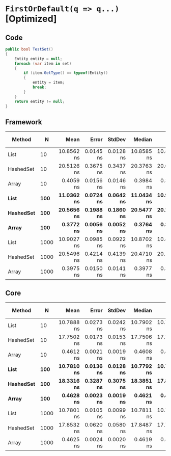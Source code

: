 # `FirstOrDefault(q => q...)` [Optimized]

## Code
```csharp
public bool TestSet()
{
    Entity entity = null;
    foreach (var item in set)
    {
        if (item.GetType() == typeof(Entity))
        {
            entity = item;
            break;
        }
    }
    return entity != null;
}
```

## Framework
|    Method |    N |       Mean |     Error |    StdDev |     Median |        Min |        Max |  Gen 0 | Gen 1 | Gen 2 | Allocated |
|---------- |----- |-----------:|----------:|----------:|-----------:|-----------:|-----------:|-------:|------:|------:|----------:|
|      List |   10 | 10.8562 ns | 0.0145 ns | 0.0128 ns | 10.8585 ns | 10.8333 ns | 10.8793 ns |      - |     - |     - |         - |
| HashedSet |   10 | 20.5126 ns | 0.3675 ns | 0.3437 ns | 20.3763 ns | 20.0386 ns | 21.0638 ns | 0.0085 |     - |     - |      40 B |
|     Array |   10 |  0.4059 ns | 0.0156 ns | 0.0146 ns |  0.3984 ns |  0.3921 ns |  0.4405 ns |      - |     - |     - |         - |
|      **List** |  **100** | **11.0362 ns** | **0.0724 ns** | **0.0642 ns** | **11.0434 ns** | **10.9205 ns** | **11.1251 ns** |      **-** |     **-** |     **-** |         **-** |
| **HashedSet** |  **100** | **20.5656 ns** | **0.1988 ns** | **0.1860 ns** | **20.5477 ns** | **20.2920 ns** | **20.9328 ns** | **0.0085** |     **-** |     **-** |      **40 B** |
|     **Array** |  **100** |  **0.3772 ns** | **0.0056 ns** | **0.0052 ns** |  **0.3764 ns** |  **0.3681 ns** |  **0.3875 ns** |      **-** |     **-** |     **-** |         **-** |
|      List | 1000 | 10.9027 ns | 0.0985 ns | 0.0922 ns | 10.8702 ns | 10.8004 ns | 11.0841 ns |      - |     - |     - |         - |
| HashedSet | 1000 | 20.5496 ns | 0.4214 ns | 0.4139 ns | 20.4710 ns | 20.1086 ns | 21.3182 ns | 0.0085 |     - |     - |      40 B |
|     Array | 1000 |  0.3975 ns | 0.0150 ns | 0.0141 ns |  0.3977 ns |  0.3774 ns |  0.4216 ns |      - |     - |     - |         - |

## Core
|    Method |    N |       Mean |     Error |    StdDev |     Median |        Min |        Max |  Gen 0 | Gen 1 | Gen 2 | Allocated |
|---------- |----- |-----------:|----------:|----------:|-----------:|-----------:|-----------:|-------:|------:|------:|----------:|
|      List |   10 | 10.7888 ns | 0.0273 ns | 0.0242 ns | 10.7902 ns | 10.7521 ns | 10.8298 ns |      - |     - |     - |         - |
| HashedSet |   10 | 17.7502 ns | 0.0173 ns | 0.0153 ns | 17.7506 ns | 17.7189 ns | 17.7763 ns | 0.0085 |     - |     - |      40 B |
|     Array |   10 |  0.4612 ns | 0.0021 ns | 0.0019 ns |  0.4608 ns |  0.4585 ns |  0.4644 ns |      - |     - |     - |         - |
|      **List** |  **100** | **10.7810 ns** | **0.0136 ns** | **0.0128 ns** | **10.7792 ns** | **10.7531 ns** | **10.8011 ns** |      **-** |     **-** |     **-** |         *-* |
| **HashedSet** |  **100** | **18.3316 ns** | **0.3287 ns** | **0.3075 ns** | **18.3851 ns** | **17.8429 ns** | **18.7641 ns** | **0.0085** |     **-** |     **-** |      **40 B** |
|     **Array** |  **100** |  **0.4628 ns** | **0.0023 ns** | **0.0019 ns** |  **0.4621 ns** |  **0.4608 ns** |  **0.4679 ns** |      **-** |     **-** |     **-** |         **-** |
|      List | 1000 | 10.7801 ns | 0.0105 ns | 0.0099 ns | 10.7811 ns | 10.7531 ns | 10.7916 ns |      - |     - |     - |         - |
| HashedSet | 1000 | 17.8532 ns | 0.0620 ns | 0.0580 ns | 17.8487 ns | 17.7401 ns | 17.9445 ns | 0.0085 |     - |     - |      40 B |
|     Array | 1000 |  0.4625 ns | 0.0024 ns | 0.0020 ns |  0.4619 ns |  0.4599 ns |  0.4672 ns |      - |     - |     - |         - |
